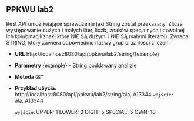 **PPKWU lab2**
----
Rest API umożliwiające sprawdzenie jaki String został przekazany. Zlicza występowanie dużych i małych liter, liczb,
znaków specjalnych i dowolnej ich kombinacji(znaki ktore NIE SĄ dużymi i NIE SĄ małymi literami). Zwraca STRING, który
zawiera odpowiednio nazwy grup oraz ilości zliczeń.

* **URL**
  http://localhost:8080/api/ppkwu/lab2/string/{example}

* **Parametry**
  {example} - String poddawany analizie

* **Metoda**
  `GET`

* **Przykład użycia:**
  http://localhost:8080/api/ppkwu/lab2/string/ala,.A13344
  `wejście:` ala,.A13344

  `wyjście:`UPPER: 1 LOWER: 3 DIGIT: 5 SPECIAL: 5 OWN: 10
